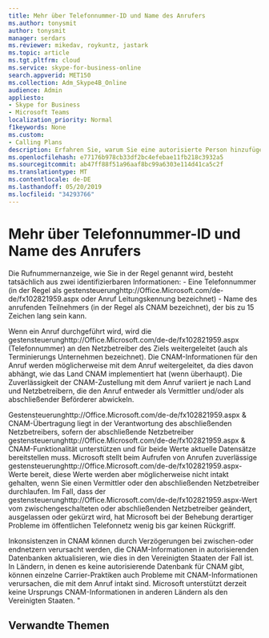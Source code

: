 ```yaml
---
title: Mehr über Telefonnummer-ID und Name des Anrufers
ms.author: tonysmit
author: tonysmit
manager: serdars
ms.reviewer: mikedav, roykuntz, jastark
ms.topic: article
ms.tgt.pltfrm: cloud
ms.service: skype-for-business-online
search.appverid: MET150
ms.collection: Adm_Skype4B_Online
audience: Admin
appliesto:
- Skype for Business
- Microsoft Teams
localization_priority: Normal
f1keywords: None
ms.custom:
- Calling Plans
description: Erfahren Sie, warum Sie eine autorisierte Person hinzufügen müssen, die Änderungen am Konto vornehmen kann, wenn Sie den Assistenten für neue lokale Nummern Port Reihenfolge verwenden.
ms.openlocfilehash: e77176b978cb33df2bc4efebae11fb218c3932a5
ms.sourcegitcommit: ab47ff88f51a96aaf8bc99a6303e114d41ca5c2f
ms.translationtype: MT
ms.contentlocale: de-DE
ms.lasthandoff: 05/20/2019
ms.locfileid: "34293766"
---
```

# <a name="more-about-calling-line-id-and-calling-party-name"></a>Mehr über Telefonnummer-ID und Name des Anrufers

Die Rufnummernanzeige, wie Sie in der Regel genannt wird, besteht tatsächlich aus zwei identifizierbaren Informationen:
    - Eine Telefonnummer (in der Regel als gestensteuerunghttp://Office.Microsoft.com/de-de/fx102821959.aspx oder Anruf Leitungskennung bezeichnet) 
    - Name des anrufenden Teilnehmers (in der Regel als CNAM bezeichnet), der bis zu 15 Zeichen lang sein kann. 

Wenn ein Anruf durchgeführt wird, wird die gestensteuerunghttp://Office.Microsoft.com/de-de/fx102821959.aspx (Telefonnummer) an den Netzbetreiber des Ziels weitergeleitet (auch als Terminierungs Unternehmen bezeichnet). Die CNAM-Informationen für den Anruf werden möglicherweise mit dem Anruf weitergeleitet, da dies davon abhängt, wie das Land CNAM implementiert hat (wenn überhaupt). Die Zuverlässigkeit der CNAM-Zustellung mit dem Anruf variiert je nach Land und Netzbetreibern, die den Anruf entweder als Vermittler und/oder als abschließender Beförderer abwickeln. 

Gestensteuerunghttp://Office.Microsoft.com/de-de/fx102821959.aspx & CNAM-Übertragung liegt in der Verantwortung des abschließenden Netzbetreibers, sofern der abschließende Netzbetreiber gestensteuerunghttp://Office.Microsoft.com/de-de/fx102821959.aspx & CNAM-Funktionalität unterstützen und für beide Werte aktuelle Datensätze bereitstellen muss. Microsoft stellt beim Aufrufen von Anrufen zuverlässige gestensteuerunghttp://Office.Microsoft.com/de-de/fx102821959.aspx-Werte bereit, diese Werte werden aber möglicherweise nicht intakt gehalten, wenn Sie einen Vermittler oder den abschließenden Netzbetreiber durchlaufen. Im Fall, dass der gestensteuerunghttp://Office.Microsoft.com/de-de/fx102821959.aspx-Wert vom zwischengeschalteten oder abschließenden Netzbetreiber geändert, ausgelassen oder gekürzt wird, hat Microsoft bei der Behebung derartiger Probleme im öffentlichen Telefonnetz wenig bis gar keinen Rückgriff.

Inkonsistenzen in CNAM können durch Verzögerungen bei zwischen-oder endnetzern verursacht werden, die CNAM-Informationen in autorisierenden Datenbanken aktualisieren, wie dies in den Vereinigten Staaten der Fall ist. In Ländern, in denen es keine autorisierende Datenbank für CNAM gibt, können einzelne Carrier-Praktiken auch Probleme mit CNAM-Informationen verursachen, die mit dem Anruf intakt sind. Microsoft unterstützt derzeit keine Ursprungs CNAM-Informationen in anderen Ländern als den Vereinigten Staaten. "

## <a name="related-topics"></a>Verwandte Themen



